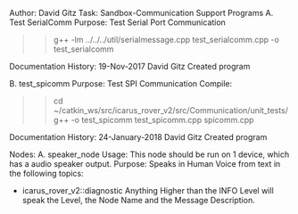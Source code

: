 Author: David Gitz
Task: Sandbox-Communication
Support Programs
A. Test SerialComm
Purpose: Test Serial Port Communication

  >>g++ -lm ../../../util/serialmessage.cpp test_serialcomm.cpp -o test_serialcomm

Documentation History:
19-Nov-2017 David Gitz
Created program

B. test_spicomm
Purpose: Test SPI Communication
  Compile:
  >>cd ~/catkin_ws/src/icarus_rover_v2/src/Communication/unit_tests/
  >>g++ -o test_spicomm test_spicomm.cpp spicomm.cpp  
  
Documentation History:
24-January-2018 David Gitz
Created program

Nodes:
A. speaker_node
Usage:
This node should be run on 1 device, which has a audio speaker output.
Purpose:
Speaks in Human Voice from text in the following topics:
 * icarus_rover_v2::diagnostic Anything Higher than the INFO Level will speak the Level, the Node Name and the Message Description.